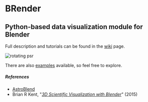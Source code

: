 # __BRender__
## Python-based data visualization module for Blender

Full description and tutorials can be found in the [wiki](https://github.com/haykh/brender_astro/wiki) page.

![rotating psr](https://media.giphy.com/media/3ohhwfiCADgxSFxTBC/giphy.gif)

There are also [examples](https://github.com/haykh/brender_astro/tree/master/examples) available, so feel free to explore.

##### References
+ [AstroBlend](http://www.astroblend.com/)
+ Brian R Kent, "_[3D Scientific Visualization with Blender](http://iopscience.iop.org/book/978-1-6270-5612-0)_" (2015)
